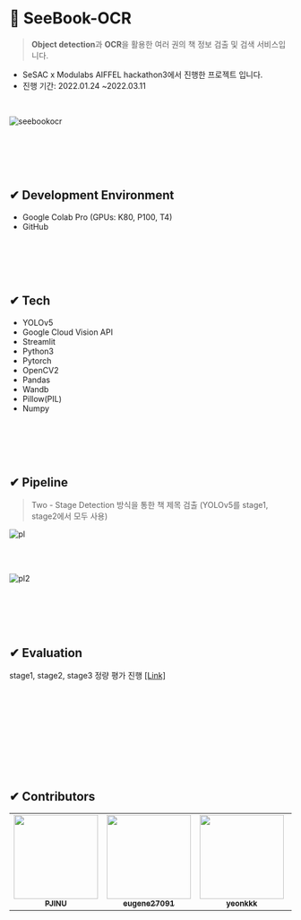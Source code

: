 # 📕 SeeBook-OCR
> **Object detection**과 **OCR**을 활용한 여러 권의 책 정보 검출 및 검색 서비스입니다.  

* SeSAC x Modulabs AIFFEL hackathon3에서 진행한 프로젝트 입니다.  
* 진행 기간: 2022.01.24 ~2022.03.11

<br>

![seebookocr](https://user-images.githubusercontent.com/88660886/158048631-0a5e5e22-e9b9-46d2-a3b1-34aa1084a229.PNG)


<br><br>
<br><br>


## ✔ Development Environment
* Google Colab Pro (GPUs: K80, P100, T4)
* GitHub

<br><br>
<br><br>

## ✔ Tech
* YOLOv5
* Google Cloud Vision API
* Streamlit
* Python3
* Pytorch
* OpenCV2
* Pandas
* Wandb
* Pillow(PIL)
* Numpy



<br><br>
<br><br>

## ✔ Pipeline
> Two - Stage Detection 방식을 통한 책 제목 검출 (YOLOv5를 stage1, stage2에서 모두 사용)  

![pl](https://user-images.githubusercontent.com/88660886/158048776-e16b9239-a689-4c2c-bfa7-7ed27ab57349.PNG)  

<br><br>

![pl2](https://user-images.githubusercontent.com/88660886/158048836-a287c59f-194b-4013-9073-a6734f2a2dc0.PNG)  


<br><br>
<br><br>

## ✔ Evaluation  
stage1, stage2, stage3 정량 평가 진행 [[Link]](https://github.com/SeeBook2022/SeeBook-OCR/tree/main/05.evaluation)

<br><br>
<br><br>

<br><br>
<br><br>

## ✔ Contributors


<table>
  <tr>
    <td align="center"><a href="https://github.com/PJINU"><img src="https://avatars.githubusercontent.com/u/88822908?v=4?s=100" width="150px;" alt=""/><br /><sub><b>PJINU</b></sub></a><br /></td>
    <td align="center"><a href="https://github.com/eugene27091"><img src="https://avatars.githubusercontent.com/u/69023352?v=4?s=100" width="150px;" alt=""/><br /><sub><b>eugene27091</b></sub></a><br /></td>
    <td align="center"><a href="https://github.com/yeonkkk"><img src="https://avatars.githubusercontent.com/u/88660886?v=4?v=4?s=100" width="150px;" alt=""/><br /><sub><b>yeonkkk</b></sub></a><br /></td>
    <td align="center"><a href="https://github.com/Caligo46"><img src="https://avatars.githubusercontent.com/u/86560261?v=4?v=4?s=100" width="150px;" alt=""/><br /><sub><b>Caligo46</b></sub></a><br /></td>
</tr>
</table>



